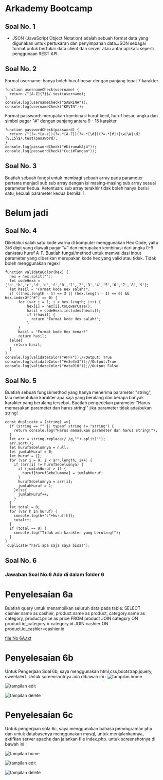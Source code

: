 # Arkademy Bootcamp

## Soal No. 1
* JSON (JavaScript Object Notation) adalah sebuah format data yang digunakan untuk pertukaran dan penyimpanan data.JSON sebagai format untuk bertukar data client dan server atau antar aplikasi seperti penggunaan REST API.

## Soal No. 2
Format username: hanya boleh huruf besar dengan panjang tepat 7 karakter

    function usernameCheck(username) {
      return /^[A-Z]{7}$/.test(username);
    }
    console.log(usernameCheck("SABRINA"));
    console.log(usernameCheck("KEVIN"));

Format password: merupakan kombinasi huruf kecil, huruf besar, angka dan simbol pagar "#" dengan panjang antara 9 - 15 karakter

    function passwordCheck(password) {
      return /^(?=.*[a-z])(?=.*[A-Z])(?=.*[\d])(?=.*[#])[\w|\W|\d]{9,15}$/.test(password);
    }
    console.log(passwordCheck("#DirumahAj4"));
    console.log(passwordCheck("Cuci#Tangan"));

## Soal No. 3
Buatlah sebuah fungsi untuk membagi sebuah array pada parameter pertama menjadi sub sub array dengan isi masing-masing sub array sesuai parameter kedua. Ketentuan: sub array terakhir tidak boleh hanya berisi satu, kecuali parameter kedua bernilai 1.
# Belum jadi

## Soal No. 4
Diketahui salah satu kode warna di komputer menggunakan Hex Code, yaitu 3/6 digit yang diawali pagar “#” dan merupakan kombinasi dari angka 0-9 dan/atau huruf A-F. Buatlah fungsi/method untuk memvalidasi input parameter yang diberikan merupakan kode hex yang valid atau tidak. Tidak boleh menggunakan regex!

    function validateColor(hex) {
      hex = hex.split("");
      let codeHexa = ['a','b','c','d','e','f','0','1','2','3','4','5','6','7','8','9'];
      let hasil = "Format kode Hex salah!";
      if (((hex.length - 1) == 3 || (hex.length - 1) == 6) && hex.indexOf("#") == 0) {
          for (var i = 1; i < hex.length; i++) {
              hex[i] = hex[i].toLowerCase();
              hasil = codeHexa.includes(hex[i]);
              if (!hasil) {
                return "Format kode Hex salah!";
              }
          }
          hasil = "Format kode Hex benar!"
          return hasil;
      }else{
        return hasil;
      }
    }
    console.log(validateColor("#FFF"));//Output: True
    console.log(validateColor("#e3e3e3"));//Output:True
    console.log(validateColor("#ata910"));//Output False

## Soal No. 5
Buatlah sebuah fungsi/method yang hanya menerima parameter "string", lalu menentukan karakter apa saja yang berulang dan berapa banyak karakter yang berulang tersebut. Buatlah pengecekan parameter "Harus memasukan parameter dan harus string!" jika parameter tidak ada/bukan string!

    const duplicate = (string) =>{
      if (string == "" || typeof string != "string") {
        return console.log("Harus memasukan parameter dan harus string!");
      }
      let arr = string.replace(/ /g,"").split("");
      arr.sort();
      let hurufSebelumnya = null;
      let jumlahHuruf = 0;
      let huruf = {};
      for (var i = 0; i < arr.length; i++) {
        if (arr[i] != hurufSebelumnya) {
          if (jumlahHuruf > 1) {
            huruf[hurufSebelumnya] = jumlahHuruf;
          }
          hurufSebelumnya = arr[i];
          jumlahHuruf = 1;
        }else{
          jumlahHuruf++;
        }
      }
      let total = 0;
      for (var h in huruf) {
        console.log(h+":"+huruf[h]);
        total++;
      }
      if (total == 0) {
        console.log("Tidak ada karakter yang berulang!");
      }
    }
     duplicate("hari apa saja saya bisa!");

## Soal No. 6
### Jawaban Soal No.6 Ada di dalam folder 6
  # Penyelesaian 6a
  Buatlah query untuk menampilkan seluruh data pada table:
  SELECT cashier.name as cashier,
  product.name as product,
  category.name as category,
  product.price as price
  FROM product JOIN category ON product.id_category = category.id
  JOIN cashier ON product.id_cashier=cashier.id
  
  [file No 6A.txt](https://github.com/nbl77/arkademy/6/6a/6a.txt)

  # Penyelesaian 6b
   Untuk Pengerjaan Soal 6b, saya menggunakan html,css,bootstrap,jquery, sweetalert.
   Untuk screenshotnya ada dibawah ini :
   ![tampilan home](https://github.com/nbl77/arkademy/blob/master/SS/6B.png)
   
   ![tampilan edit](https://github.com/nbl77/arkademy/blob/master/SS/6B-3.png)
   
   ![tampilan delete](https://github.com/nbl77/arkademy/blob/master/SS/6B-4.png)
  # Penyelesaian 6c
   Untuk pengerjaan sola 6c, saya menggunakan bahasa pemrograman php dan untuk databasenya menggunakan mysql, 
   untuk menjalankannya, aktifkan server apache dan jalankan file index.php.
   untuk screenshotnya di bawah ini :
    
   ![tampilan home](https://github.com/nbl77/arkademy/blob/master/SS/6C.png)
   
   ![tampilan edit](https://github.com/nbl77/arkademy/blob/master/SS/6C-2.png)
   
   ![tampilan delete](https://github.com/nbl77/arkademy/blob/master/SS/6C-4.png)
